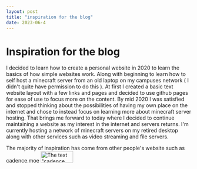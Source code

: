 ```yaml
---
layout: post
title: "inspiration for the blog"
date: 2023-06-4
---
```


# Inspiration for the blog

I decided to learn how to create a personal website in 2020 to learn the basics of how
simple websites work.
Along with beginning to learn how to self host a minecraft server 
from an old laptop on my campuses network ( I didn't quite have permission to do this ). At first I created a basic text website layout with a few links and pages and decided to use github pages for ease of use to focus more on the content. By mid 2020 I was satisfied and stopped thinking about the possibilities of having my own place on the internet and chose to instead focus on learning more about minecraft server hosting. 
That brings me forward to today where I decided to continue maintaining a website as my interest in the internet and servers returns. I'm currently hosting a network of minecraft servers on my retired desktop along with other services such as video streaming and file servers.

The majority of inspiration has come from other people's website such as cadence.moe
<a href="https://cadence.moe" target="_blank"><img src="https://cadence.moe/static/img/cadence_now.png" alt="The text &quot;cadence now!&quot; on a purple background. There is a moon-shaped logo on the left side and a tiny star in the bottom right." width="88" height="31"></a>
